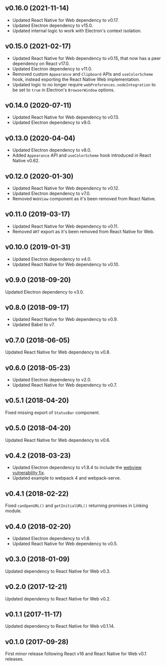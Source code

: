 ## v0.16.0 (2021-11-14)

- Updated React Native for Web dependency to v0.17.
- Updated Electron dependency to v15.0.
- Updated internal logic to work with Electron's context isolation.

## v0.15.0 (2021-02-17)

- Updated React Native for Web dependency to v0.15, that now has a peer dependency on React v17.0.
- Updated Electron dependency to v11.0.
- Removed custom `Appearance` and `Clipboard` APIs and `useColorScheme` hook, instead exporting the React Native Web implementation.
- Updated logic to no longer require `webPreferences.nodeIntegration` to be set to `true` in Electron's `BrowserWindow` options.

## v0.14.0 (2020-07-11)

- Updated React Native for Web dependency to v0.13.
- Updated Electron dependency to v9.0.

## v0.13.0 (2020-04-04)

- Updated Electron dependency to v8.0.
- Added `Appearance` API and `useColorScheme` hook introduced in React Native v0.62.

## v0.12.0 (2020-01-30)

- Updated React Native for Web dependency to v0.12.
- Updated Electron dependency to v7.0.
- Removed `WebView` component as it's been removed from React Native.

## v0.11.0 (2019-03-17)

- Updated React Native for Web dependency to v0.11.
- Removed `ART` export as it's been removed from React Native for Web.

## v0.10.0 (2019-01-31)

- Updated Electron dependency to v4.0.
- Updated React Native for Web dependency to v0.10.

## v0.9.0 (2018-09-20)

Updated Electron dependency to v3.0.

## v0.8.0 (2018-09-17)

- Updated React Native for Web dependency to v0.9.
- Updated Babel to v7.

## v0.7.0 (2018-06-05)

Updated React Native for Web dependency to v0.8.

## v0.6.0 (2018-05-23)

- Updated Electron dependency to v2.0.
- Updated React Native for Web dependency to v0.7.

## v0.5.1 (2018-04-20)

Fixed missing export of `StatusBar` component.

## v0.5.0 (2018-04-20)

Updated React Native for Web dependency to v0.6.

## v0.4.2 (2018-03-23)

- Updated Electron dependency to v1.8.4 to include the [webview vulnerability fix](https://electronjs.org/blog/webview-fix).
- Updated example to webpack 4 and webpack-serve.

## v0.4.1 (2018-02-22)

Fixed `canOpenURL()` and `getInitialURL()` returning promises in Linking module.

## v0.4.0 (2018-02-20)

- Updated Electron dependency to v1.8.
- Updated React Native for Web dependency to v0.5.

## v0.3.0 (2018-01-09)

Updated dependency to React Native for Web v0.3.

## v0.2.0 (2017-12-21)

Updated dependency to React Native for Web v0.2.

## v0.1.1 (2017-11-17)

Updated dependency to React Native for Web v0.1.14.

## v0.1.0 (2017-09-28)

First minor release following React v16 and React Native for Web v0.1 releases.
